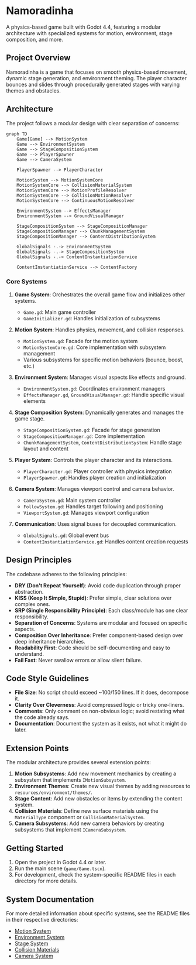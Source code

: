 <!--
WARNING: This file is automatically generated from README.md.
Do not edit this file directly. Make changes to the source README.md instead.
Last updated: 2025-04-24 19:28:21
-->

# Namoradinha

A physics-based game built with Godot 4.4, featuring a modular architecture with specialized systems for motion, environment, stage composition, and more.

## Project Overview

Namoradinha is a game that focuses on smooth physics-based movement, dynamic stage generation, and environment theming. The player character bounces and slides through procedurally generated stages with varying themes and obstacles.

## Architecture

The project follows a modular design with clear separation of concerns:

```mermaid
graph TD
    Game[Game] --> MotionSystem
    Game --> EnvironmentSystem
    Game --> StageCompositionSystem
    Game --> PlayerSpawner
    Game --> CameraSystem
    
    PlayerSpawner --> PlayerCharacter
    
    MotionSystem --> MotionSystemCore
    MotionSystemCore --> CollisionMaterialSystem
    MotionSystemCore --> MotionProfileResolver
    MotionSystemCore --> CollisionMotionResolver
    MotionSystemCore --> ContinuousMotionResolver
    
    EnvironmentSystem --> EffectsManager
    EnvironmentSystem --> GroundVisualManager
    
    StageCompositionSystem --> StageCompositionManager
    StageCompositionManager --> ChunkManagementSystem
    StageCompositionManager --> ContentDistributionSystem
    
    GlobalSignals -.-> EnvironmentSystem
    GlobalSignals -.-> StageCompositionSystem
    GlobalSignals -.-> ContentInstantiationService
    
    ContentInstantiationService --> ContentFactory
```

### Core Systems

1. **Game System**: Orchestrates the overall game flow and initializes other systems.
   - `Game.gd`: Main game controller
   - `GameInitializer.gd`: Handles initialization of subsystems

2. **Motion System**: Handles physics, movement, and collision responses.
   - `MotionSystem.gd`: Facade for the motion system
   - `MotionSystemCore.gd`: Core implementation with subsystem management
   - Various subsystems for specific motion behaviors (bounce, boost, etc.)

3. **Environment System**: Manages visual aspects like effects and ground.
   - `EnvironmentSystem.gd`: Coordinates environment managers
   - `EffectsManager.gd`, `GroundVisualManager.gd`: Handle specific visual elements

4. **Stage Composition System**: Dynamically generates and manages the game stage.
   - `StageCompositionSystem.gd`: Facade for stage generation
   - `StageCompositionManager.gd`: Core implementation
   - `ChunkManagementSystem`, `ContentDistributionSystem`: Handle stage layout and content

5. **Player System**: Controls the player character and its interactions.
   - `PlayerCharacter.gd`: Player controller with physics integration
   - `PlayerSpawner.gd`: Handles player creation and initialization

6. **Camera System**: Manages viewport control and camera behavior.
   - `CameraSystem.gd`: Main system controller
   - `FollowSystem.gd`: Handles target following and positioning
   - `ViewportSystem.gd`: Manages viewport configuration

7. **Communication**: Uses signal buses for decoupled communication.
   - `GlobalSignals.gd`: Global event bus
   - `ContentInstantiationService.gd`: Handles content creation requests

## Design Principles

The codebase adheres to the following principles:

- **DRY (Don't Repeat Yourself)**: Avoid code duplication through proper abstraction.
- **KISS (Keep It Simple, Stupid)**: Prefer simple, clear solutions over complex ones.
- **SRP (Single Responsibility Principle)**: Each class/module has one clear responsibility.
- **Separation of Concerns**: Systems are modular and focused on specific aspects.
- **Composition Over Inheritance**: Prefer component-based design over deep inheritance hierarchies.
- **Readability First**: Code should be self-documenting and easy to understand.
- **Fail Fast**: Never swallow errors or allow silent failure.

## Code Style Guidelines

- **File Size**: No script should exceed ~100/150 lines. If it does, decompose it.
- **Clarity Over Cleverness**: Avoid compressed logic or tricky one-liners.
- **Comments**: Only comment on non-obvious logic; avoid restating what the code already says.
- **Documentation**: Document the system as it exists, not what it might do later.

## Extension Points

The modular architecture provides several extension points:

1. **Motion Subsystems**: Add new movement mechanics by creating a subsystem that implements `IMotionSubsystem`.
2. **Environment Themes**: Create new visual themes by adding resources to `resources/environment/themes/`.
3. **Stage Content**: Add new obstacles or items by extending the content system.
4. **Collision Materials**: Define new surface materials using the `MaterialType` component or `CollisionMaterialSystem`.
5. **Camera Subsystems**: Add new camera behaviors by creating subsystems that implement `ICameraSubsystem`.

## Getting Started

1. Open the project in Godot 4.4 or later.
2. Run the main scene (`game/Game.tscn`).
3. For development, check the system-specific README files in each directory for more details.

## System Documentation

For more detailed information about specific systems, see the README files in their respective directories:

- [Motion System](scripts/motion/README.md)
- [Environment System](scripts/environment/README.md)
- [Stage System](scripts/stage/README.md)
- [Collision Materials](scripts/collision_materials/README.md)
- [Camera System](camera/README.md)

